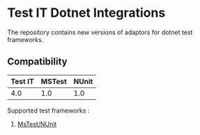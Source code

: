 # Test IT Dotnet Integrations

The repository contains new versions of adaptors for dotnet test frameworks.

## Compatibility

| Test IT | MSTest | NUnit |
|---------|--------|-------|
| 4.0     | 1.0    | 1.0   |  

Supported test frameworks :

1. [MsTest/NUnit](https://github.com/testit-tms/adapters-dotnet/tree/main/Tms.Adapter)
